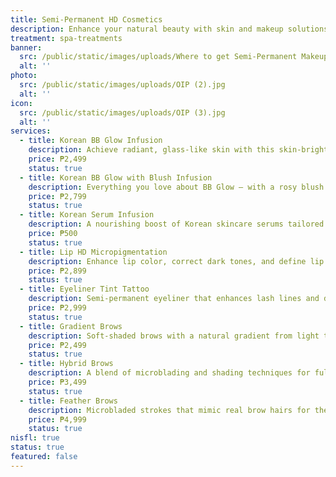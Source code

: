 ```yaml
---
title: Semi-Permanent HD Cosmetics
description: Enhance your natural beauty with skin and makeup solutions that last. Our semi-permanent HD treatments are designed to give a flawless, low-maintenance look using Korean techniques and skin-friendly formulations — perfect for those who want to wake up looking fresh and polished every day.
treatment: spa-treatments
banner:
  src: /public/static/images/uploads/Where to get Semi-Permanent Makeup.png
  alt: ''
photo:
  src: /public/static/images/uploads/OIP (2).jpg
  alt: ''
icon:
  src: /public/static/images/uploads/OIP (3).jpg
  alt: ''
services:
  - title: Korean BB Glow Infusion
    description: Achieve radiant, glass-like skin with this skin-brightening treatment that infuses BB serum into the skin. It helps even out skin tone, minimize pores, and gives a lasting dewy glow.
    price: ₱2,499
    status: true
  - title: Korean BB Glow with Blush Infusion
    description: Everything you love about BB Glow — with a rosy blush effect! This treatment adds a subtle, natural-looking flush to your cheeks while brightening the skin overall.
    price: ₱2,799
    status: true
  - title: Korean Serum Infusion
    description: A nourishing boost of Korean skincare serums tailored to your skin needs. Great for hydration, brightening, and anti-aging. Best as an add-on to BB Glow.
    price: ₱500
    status: true
  - title: Lip HD Micropigmentation
    description: Enhance lip color, correct dark tones, and define lip shape with natural-looking pigments. Results in a soft, youthful tint that lasts for months.
    price: ₱2,899
    status: true
  - title: Eyeliner Tint Tattoo
    description: Semi-permanent eyeliner that enhances lash lines and defines your eyes. Wake up looking effortlessly ready without the hassle of daily liner.
    price: ₱2,999
    status: true
  - title: Gradient Brows
    description: Soft-shaded brows with a natural gradient from light to dark. Perfect for those who want a defined but gentle brow look.
    price: ₱2,499
    status: true
  - title: Hybrid Brows
    description: A blend of microblading and shading techniques for fuller, longer-lasting brows with a natural yet defined finish.
    price: ₱3,499
    status: true
  - title: Feather Brows
    description: Microbladed strokes that mimic real brow hairs for the most natural, hair-like result. Ideal for sparse or uneven brows.
    price: ₱4,999
    status: true
nisfl: true
status: true
featured: false
---
```


